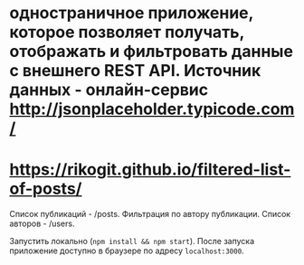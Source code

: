 # одностраничное приложение, которое позволяет получать, отображать и фильтровать данные с внешнего REST API. Источник данных - онлайн-сервис http://jsonplaceholder.typicode.com/

# https://rikogit.github.io/filtered-list-of-posts/

Список публикаций - /posts.
Фильтрация по автору публикации. Список авторов - /users.

Запустить локально (`npm install && npm start`).
После запуска приложение доступно в браузере по адресу `localhost:3000`.
